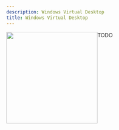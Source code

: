 ```yaml
---
description: Windows Virtual Desktop
title: Windows Virtual Desktop
---
```


<div class="technology-picture" style="float:left; width: 240px;">
    <img src="./image.jpg" style="float:left; width: 240px; margin-top:0px; margin-bottom:0px; padding-right: 5px;"/>
</div>
<div class="technology-text">

TODO

</div>